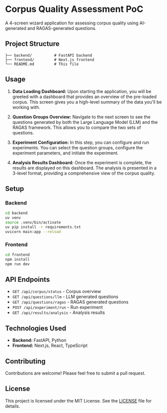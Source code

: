 # Corpus Quality Assessment PoC

A 4-screen wizard application for assessing corpus quality using AI-generated and RAGAS-generated questions.

## Project Structure

```
├── backend/          # FastAPI backend
├── frontend/         # Next.js frontend
└── README.md         # This file
```

## Usage

1.  **Data Loading Dashboard:** Upon starting the application, you will be greeted with a dashboard that provides an overview of the pre-loaded corpus. This screen gives you a high-level summary of the data you'll be working with.

2.  **Question Groups Overview:** Navigate to the next screen to see the questions generated by both the Large Language Model (LLM) and the RAGAS framework. This allows you to compare the two sets of questions.

3.  **Experiment Configuration:** In this step, you can configure and run experiments. You can select the question groups, configure the experiment parameters, and initiate the experiment.

4.  **Analysis Results Dashboard:** Once the experiment is complete, the results are displayed on this dashboard. The analysis is presented in a 3-level format, providing a comprehensive view of the corpus quality.


## Setup

### Backend
```bash
cd backend
uv venv
source .venv/bin/activate
uv pip install -r requirements.txt
uvicorn main:app --reload
```

### Frontend
```bash
cd frontend
npm install
npm run dev
```

## API Endpoints

- `GET /api/corpus/status` - Corpus overview
- `GET /api/questions/llm` - LLM generated questions
- `GET /api/questions/ragas` - RAGAS generated questions
- `POST /api/experiment/run` - Run experiment
- `GET /api/results/analysis` - Analysis results

## Technologies Used

- **Backend:** FastAPI, Python
- **Frontend:** Next.js, React, TypeScript

## Contributing

Contributions are welcome! Please feel free to submit a pull request.

## License

This project is licensed under the MIT License. See the [LICENSE](LICENSE) file for details.
